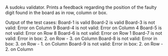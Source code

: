 A sudoku validator. Prints a feedback regarding the position of the faulty digit found in the board as in row, 
column or box. 

Output of the test cases: 
Board-1 is valid
Board-2 is valid
Board-3 is not valid:
	 Error on Column 9
Board-4 is not valid:
	 Error on Column 4
Board-5 is not valid:
	 Error on Row 8
Board-6 is not valid:
	 Error on Row 1
Board-7 is not valid:
	 Error in box: 2. on Row - 3. on Column
Board-8 is not valid:
	 Error in box: 3. on Row - 1. on Column
Board-9 is not valid:
	 Error in box: 2. on Row - 2. on Column
